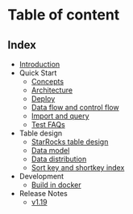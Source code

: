 # Table of content

## Index

+ [Introduction](/introduction/StarRocks_intro.md)
+ Quick Start
  + [Concepts](/quick_start/Concepts.md)
  + [Architecture](/quick_start/Architecture.md)
  + [Deploy](/quick_start/Deploy.md)
  + [Data flow and control flow](/quick_start/Data_flow_and_control_flow.md)
  + [Import and query](/quick_start/Import_and_query.md)
  + [Test FAQs](/quick_start/Test_faq.md)
+ Table design
  + [StarRocks table design](/table_design/StarRocks_table_design.md)
  + [Data model](/table_design/Data_model.md)
  + [Data distribution](/table_design/Data_distribution.md)
  + [Sort key and shortkey index](/table_design/Sort_key.md)
+ Development
  + [Build in docker](/development/Build_in_docker.md)
+ Release Notes
  + [v1.19](/release_notes/release-1.19.md)
